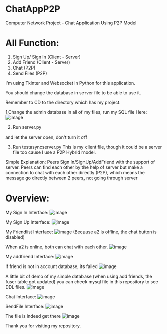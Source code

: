 # ChatAppP2P
Computer Network Project  - Chat Application Using P2P Model

# All Function:
1. Sign Up/ Sign In (Client - Server)
2. Add Friend (Client - Server)
3. Chat (P2P)
4. Send Files (P2P)

I'm using Tkinter and Websocket in Python for this application.

You should change the database in server file to be able to use it.

Remember to CD to the directory which has my project.

1.Change the admin database in all of my files, run my SQL file
Here:
![image](https://user-images.githubusercontent.com/62462668/219930347-0006ef6f-e7a8-4ede-862d-cca9e7eecc49.png)

2. Run server.py 

and let the server open, don't turn it off

3. Run testasyncserver.py
This is my client file, though it could be a server file too cause I use a P2P Hybrid model.

Simple Explanation:
Peers Sign In/SignUp/AddFriend with the support of server.
Peers can find each other by the help of server but make a connection to chat with each other directly (P2P), which means the message go directly between 2 peers, not
going through server


# Overview:


My Sign In Interface:
![image](https://user-images.githubusercontent.com/62462668/219929373-a342c3ff-15cb-4d49-869d-3f64829aa381.png)

My Sign Up Interface:
![image](https://user-images.githubusercontent.com/62462668/219930027-e0c95d27-7e58-4e19-b83b-fb1c2ceb6bea.png)

My Friendlist Interface:
![image](https://user-images.githubusercontent.com/62462668/219931423-a48e72af-e598-4d45-94a5-0e9a291429c4.png)
(Because a2 is offline, the chat button is disabled)

When a2 is online, both can chat with each other.
![image](https://user-images.githubusercontent.com/62462668/219931471-c69e3cc4-4138-4851-ad1d-39fe1f38e740.png)

My addfriend Interface:
![image](https://user-images.githubusercontent.com/62462668/219931484-fff94e4d-386c-4fd2-8a55-2eaa675043ee.png)

If friend is not in account database, its failed
![image](https://user-images.githubusercontent.com/62462668/219931523-2ddb2773-caaa-43d8-9012-f11a29504119.png)

A little bit of demo of my simple database (when using add friends, the fuser table got updated)
you can check mysql file in this repository to see DDL files.
![image](https://user-images.githubusercontent.com/62462668/219931552-aa8dc8b9-2ea6-4c2a-9fdc-66e984cdaf63.png)

Chat Interface:
![image](https://user-images.githubusercontent.com/62462668/219931617-5195bfc1-3fb2-4581-8253-7218877310bc.png)

SendFile Interface:
![image](https://user-images.githubusercontent.com/62462668/219931633-136bf675-f4db-49ef-a5ca-d08ed6aae3e3.png)

The file is indeed get there
![image](https://user-images.githubusercontent.com/62462668/219931647-f18b6d4b-a595-468a-9911-3f3c6012e998.png)

Thank you for visiting my repository.


